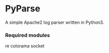 # PyParse

A simple Apache2 log parser written in Python3.

### Required modules
re
colorama
socket

